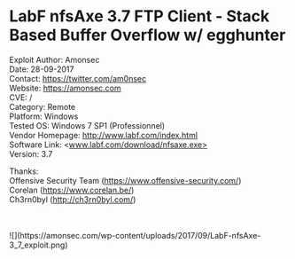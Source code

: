 LabF nfsAxe 3.7 FTP Client - Stack Based Buffer Overflow w/ egghunter
=====================================================================

Exploit Author: Amonsec</br>
Date: 28-09-2017</br>
Contact: <https://twitter.com/am0nsec></br>
Website: <https://amonsec.com></br>
CVE: /</br>
Category: Remote</br>
Platform: Windows</br>
Tested OS: Windows 7 SP1 (Professionnel)</br>
Vendor Homepage: <http://www.labf.com/index.html></br>
Software Link: <www.labf.com/download/nfsaxe.exe></br>
Version: 3.7</br>

Thanks:</br>
Offensive Security Team (https://www.offensive-security.com/)</br>
Corelan (<https://www.corelan.be/>)</br>
Ch3rn0byl (<http://ch3rn0byl.com/>)</br>

</br>
</br>
![](https://amonsec.com/wp-content/uploads/2017/09/LabF-nfsAxe-3_7_exploit.png)